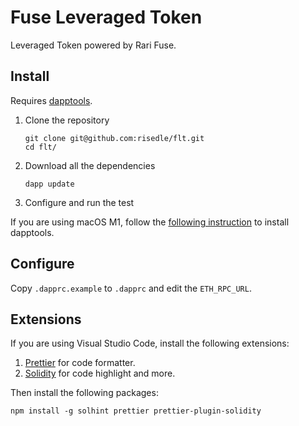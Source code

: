 # Fuse Leveraged Token

Leveraged Token powered by Rari Fuse.

## Install

Requires [dapptools](https://github.com/dapphub/dapptools#installation).

1. Clone the repository
   ```
   git clone git@github.com:risedle/flt.git
   cd flt/
   ```
2. Download all the dependencies
   ```
   dapp update
   ```
3. Configure and run the test

If you are using macOS M1, follow the [following instruction](https://mirror.xyz/pyk.eth/XWFgTnqGHlHgmVVE9RFiXoWYkSeP6Lvww54Z7VU0rDA)
to install dapptools.

## Configure

Copy `.dapprc.example` to `.dapprc` and edit the `ETH_RPC_URL`.

## Extensions

If you are using Visual Studio Code, install the following extensions:

1. [Prettier](https://marketplace.visualstudio.com/items?itemName=esbenp.prettier-vscode)
   for code formatter.
2. [Solidity](https://marketplace.visualstudio.com/items?itemName=JuanBlanco.solidity)
   for code highlight and more.

Then install the following packages:

    npm install -g solhint prettier prettier-plugin-solidity

